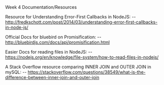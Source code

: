 Week 4 Documentation/Resources

Resource for Understanding Error-First Callbacks in NodeJS:
-- http://fredkschott.com/post/2014/03/understanding-error-first-callbacks-in-node-js/

Official Docs for bluebird on Promisification:
-- http://bluebirdjs.com/docs/api/promisification.html

Easier Docs for reading files in NodeJS:
-- https://nodejs.org/en/knowledge/file-system/how-to-read-files-in-nodejs/

A Stack Overflow resource comparing INNER JOIN and OUTER JOIN in mySQL:
-- https://stackoverflow.com/questions/38549/what-is-the-difference-between-inner-join-and-outer-join
